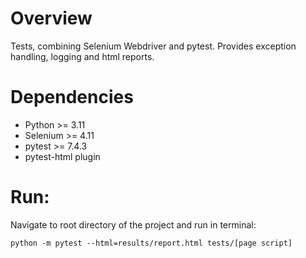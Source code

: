 
# Overview 
Tests, combining Selenium Webdriver and pytest. Provides exception handling, logging and html reports.

# Dependencies
- Python >= 3.11
- Selenium >= 4.11
- pytest >= 7.4.3
- pytest-html plugin

# Run:
Navigate to root directory of the project and run in terminal:

`python -m pytest --html=results/report.html tests/[page script]`

